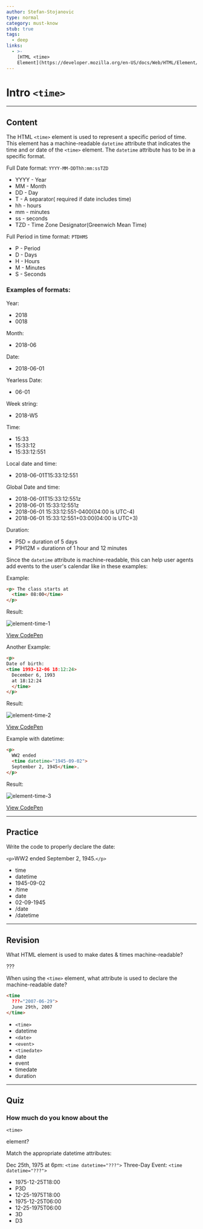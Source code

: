 ```yaml
---
author: Stefan-Stojanovic
type: normal
category: must-know
stub: true
tags:
  - deep
links:
  - >-
    [HTML <time>
    Element](https://developer.mozilla.org/en-US/docs/Web/HTML/Element/time){documentation}
---
```


# Intro `<time>`


---

## Content

The HTML `<time>` element is used to represent a specific period of time. This element has a machine-readable `datetime` attribute that indicates the time and or date of the `<time>` element. The `datetime` attribute has to be in a specific format.

Full Date format: `YYYY-MM-DDThh:mm:ssTZD`

- YYYY -  Year
- MM   -  Month
- DD   -  Day
- T    -  A separator( required if date includes time)
- hh   -  hours
- mm   -  minutes
- ss   -  seconds
- TZD  -  Time Zone Designator(Greenwich Mean Time)

Full Period in time format: `PTDHMS`

- P    -  Period
- D    -  Days
- H    -  Hours
- M    -  Minutes
- S    -  Seconds

### Examples of formats:

Year:

- 2018
- 0018

Month:

- 2018-06

Date:

- 2018-06-01

Yearless Date:

- 06-01

Week string:

- 2018-W5

Time:

- 15:33
- 15:33:12
- 15:33:12:551

Local date and time:

- 2018-06-01T15:33:12:551

Global Date and time:

- 2018-06-01T15:33:12:551z
- 2018-06-01 15:33:12:551z
- 2018-06-01 15:33:12:551-0400(04:00 is UTC-4)
- 2018-06-01 15:33:12:551+03:00(04:00 is UTC+3)

Duration:

- P5D = duration of 5 days
- P1H12M = durationn of 1 hour and 12 minutes

Since the `datetime` attribute is machine-readable, this can help user agents add events to the user's calendar like in these examples:

Example:

```html
<p> The class starts at
  <time> 08:00</time>
</p>
```

Result:

![element-time-1](https://img.enkipro.com/5c7f2e3b34d43cb42042e0b722cff81f.png)

[View CodePen](https://codepen.io/enkidevs/pen/qyROGe)

Another Example:

```html
<p>
Date of birth:
<time 1993-12-06 18:12:24>
  December 6, 1993
  at 18:12:24
  </time>
</p>
```

Result:

![element-time-2](https://img.enkipro.com/522c250380d236a6eba0cbe53555d171.png)

[View CodePen](https://codepen.io/enkidevs/pen/oMBbvN)

Example with datetime:

```html
<p>
  WW2 ended
  <time datetime="1945-09-02">
  September 2, 1945</time>.
</p>
```

Result:

![element-time-3](https://img.enkipro.com/2da767e543dbe16abb35d97344d23339.png)

[View CodePen](https://codepen.io/enkidevs/pen/MBJKgB)


---

## Practice

Write the code to properly declare the date:

`<p>`WW2 ended <??? ???="???">September 2, 1945<???>.`</p>`

- time
- datetime
- 1945-09-02
- /time
- date
- 02-09-1945
- /date
- /datetime


---

## Revision

What HTML element is used to make dates & times machine-readable?

???

When using the `<time>` element, what attribute is used to declare the machine-readable date?

```html
<time
  ???="2007-06-29">
  June 29th, 2007
</time>
```

- `<time>`
- datetime
- `<date>`
- `<event>`
- `<timedate>`
- date
- event
- timedate
- duration


---

## Quiz

### How much do you know about the


`<time>`

 element?

Match the appropriate datetime attributes:

Dec 25th, 1975 at 6pm: `<time datetime="???">`
Three-Day Event: `<time datetime="???">`

- 1975-12-25T18:00
- P3D
- 12-25-1975T18:00
- 1975-12-25T06:00
- 12-25-1975T06:00
- 3D
- D3
